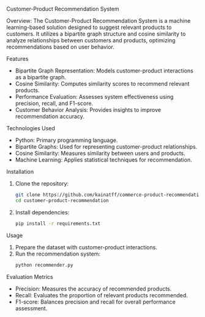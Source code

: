 Customer-Product Recommendation System

Overview:
The Customer-Product Recommendation System is a machine learning-based solution designed to suggest relevant products to customers. It utilizes a bipartite graph structure and cosine similarity to analyze relationships between customers and products, optimizing recommendations based on user behavior.

 Features
- Bipartite Graph Representation: Models customer-product interactions as a bipartite graph.
- Cosine Similarity: Computes similarity scores to recommend relevant products.
- Performance Evaluation: Assesses system effectiveness using precision, recall, and F1-score.
- Customer Behavior Analysis: Provides insights to improve recommendation accuracy.

 Technologies Used
- Python: Primary programming language.
- Bipartite Graphs: Used for representing customer-product relationships.
- Cosine Similarity: Measures similarity between users and products.
- Machine Learning: Applies statistical techniques for recommendation.

 Installation
1. Clone the repository:
   ```sh
   git clone https://github.com/kainatff/commerce-product-recommendation-system.git
   cd customer-product-recommendation
   ```
2. Install dependencies:
   ```sh
   pip install -r requirements.txt
   ```

 Usage
1. Prepare the dataset with customer-product interactions.
2. Run the recommendation system:
   ```sh
   python recommender.py
   ```

 Evaluation Metrics
- Precision: Measures the accuracy of recommended products.
- Recall: Evaluates the proportion of relevant products recommended.
- F1-score: Balances precision and recall for overall performance assessment.


